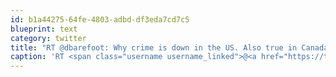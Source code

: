 ```yaml
---
id: b1a44275-64fe-4803-adbd-df3eda7cd7c5
blueprint: text
category: twitter
title: "RT @dbarefoot: Why crime is down in the US. Also true in Canada--don't believe the Conservatives' hype: http://slate.me/hGy6hQ"
caption: 'RT <span class="username username_linked">@<a href="https://twitter.com/dbarefoot" title="Darren Barefoot">dbarefoot</a></span>: Why crime is down in the US. Also true in Canada--don''t believe the Conservatives'' hype: http://slate.me/hGy6hQ'
---
```

